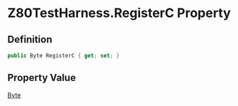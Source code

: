 # Z80TestHarness.RegisterC Property
## Definition

```c#
public Byte RegisterC { get; set; }
```

## Property Value

[Byte](https://learn.microsoft.com/en-gb/dotnet/api/System.Byte)
